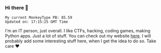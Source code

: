 ### Hi there 👋
<!-- PB START -->
```
My current MonkeyType PB: 85.59
Updated on: 17:15:25 GMT Time
```
<!-- PB END -->
I'm an IT person, just overall. I like CTFs, hacking, coding games, making Python apps. Just a lot of stuff.
You can check out my website [here](https://skill3472.github.io/).
I will probably add some interesting stuff here, when I get the idea to do so. Take care ❤️
